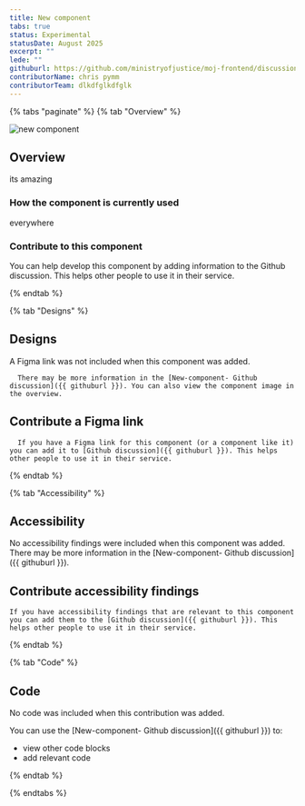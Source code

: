 ```yaml
---
title: New component 
tabs: true
status: Experimental
statusDate: August 2025
excerpt: ""
lede: ""
githuburl: https://github.com/ministryofjustice/moj-frontend/discussions/xxx
contributorName: chris pymm
contributorTeam: dlkdfglkdfglk
---
```


{% tabs "paginate" %}
{% tab "Overview" %}

<div class="img-container">
  <img src="/assets/images/submission-1754564878916/test.png" alt="new component " />
</div>

## Overview
its amazing

### How the component is currently used

everywhere

### Contribute to this component
You can help develop this component by adding information to the Github discussion. This helps other people to use it in their service.

{% endtab %}

{% tab "Designs" %}

## Designs

A Figma link was not included when this component was added.

      There may be more information in the [New-component- Github discussion]({{ githuburl }}). You can also view the component image in the overview.

## Contribute a Figma link

      If you have a Figma link for this component (or a component like it) you can add it to [Github discussion]({{ githuburl }}). This helps other people to use it in their service.

{% endtab %}

{% tab "Accessibility" %}

## Accessibility

No accessibility findings were included when this component was added. There may be more information in the [New-component- Github discussion]({{ githuburl }}).
## Contribute accessibility findings

    If you have accessibility findings that are relevant to this component you can add them to the [Github discussion]({{ githuburl }}). This helps other people to use it in their service.

{% endtab %}

{% tab "Code" %}

## Code

No code was included when this contribution was added.

You can use the [New-component- Github discussion]({{ githuburl }}) to:

* view other code blocks
* add relevant code

{% endtab %}

{% endtabs %}
